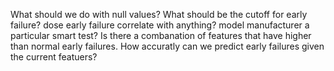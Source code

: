 What should we do with null values?
What should be the cutoff for early failure?
dose early failure correlate with anything? model manufacturer a particular smart test?
Is there a combanation of features that have higher than normal early failures.
How accuratly can we predict early failures given the current featuers?

